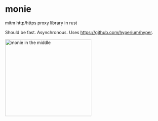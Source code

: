 # monie
mitm http/https proxy library in rust

Should be fast. Asynchronous. Uses https://github.com/hyperium/hyper.

<img src="https://img.discogs.com/QphGS1igloXHNKiBiPe8936I1hI=/fit-in/600x535/filters:strip_icc():format(jpeg):mode_rgb():quality(90)/discogs-images/R-244973-1219689437.jpeg.jpg" alt="monie in the middle" width="279" height="249">
